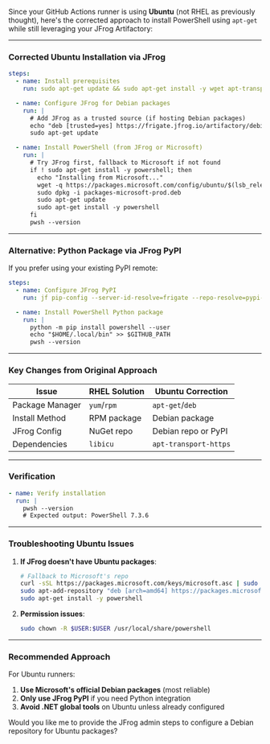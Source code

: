 Since your GitHub Actions runner is using **Ubuntu** (not RHEL as previously thought), here's the corrected approach to install PowerShell using `apt-get` while still leveraging your JFrog Artifactory:

---

### **Corrected Ubuntu Installation via JFrog**
```yaml
steps:
  - name: Install prerequisites
    run: sudo apt-get update && sudo apt-get install -y wget apt-transport-https

  - name: Configure JFrog for Debian packages
    run: |
      # Add JFrog as a trusted source (if hosting Debian packages)
      echo "deb [trusted=yes] https://frigate.jfrog.io/artifactory/debian-remote $(lsb_release -cs) main" | sudo tee /etc/apt/sources.list.d/jfrog.list
      sudo apt-get update

  - name: Install PowerShell (from JFrog or Microsoft)
    run: |
      # Try JFrog first, fallback to Microsoft if not found
      if ! sudo apt-get install -y powershell; then
        echo "Installing from Microsoft..."
        wget -q https://packages.microsoft.com/config/ubuntu/$(lsb_release -rs)/packages-microsoft-prod.deb
        sudo dpkg -i packages-microsoft-prod.deb
        sudo apt-get update
        sudo apt-get install -y powershell
      fi
      pwsh --version
```

---

### **Alternative: Python Package via JFrog PyPI**
If you prefer using your existing PyPI remote:
```yaml
steps:
  - name: Configure JFrog PyPI
    run: jf pip-config --server-id-resolve=frigate --repo-resolve=pypi-remote

  - name: Install PowerShell Python package
    run: |
      python -m pip install powershell --user
      echo "$HOME/.local/bin" >> $GITHUB_PATH
      pwsh --version
```

---

### **Key Changes from Original Approach**
| Issue | RHEL Solution | Ubuntu Correction |
|-------|--------------|------------------|
| Package Manager | `yum`/`rpm` | `apt-get`/`deb` |
| Install Method | RPM package | Debian package |
| JFrog Config | NuGet repo | Debian repo or PyPI |
| Dependencies | `libicu` | `apt-transport-https` |

---

### **Verification**
```yaml
- name: Verify installation
  run: |
    pwsh --version
    # Expected output: PowerShell 7.3.6
```

---

### **Troubleshooting Ubuntu Issues**
1. **If JFrog doesn't have Ubuntu packages**:
   ```bash
   # Fallback to Microsoft's repo
   curl -sSL https://packages.microsoft.com/keys/microsoft.asc | sudo apt-key add -
   sudo apt-add-repository "deb [arch=amd64] https://packages.microsoft.com/ubuntu/$(lsb_release -rs)/prod $(lsb_release -cs) main"
   sudo apt-get install -y powershell
   ```

2. **Permission issues**:
   ```bash
   sudo chown -R $USER:$USER /usr/local/share/powershell
   ```

---

### **Recommended Approach**
For Ubuntu runners:
1. **Use Microsoft's official Debian packages** (most reliable)
2. **Only use JFrog PyPI** if you need Python integration
3. **Avoid .NET global tools** on Ubuntu unless already configured

Would you like me to provide the JFrog admin steps to configure a Debian repository for Ubuntu packages?
